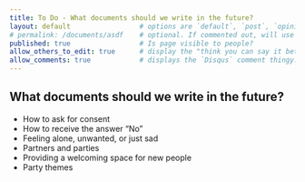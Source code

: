 ```yaml
---
title: To Do - What documents should we write in the future?
layout: default                 # options are `default`, `post`, `opinion`
# permalink: /documents/asdf    # optional. If commented out, will use the file path as the url.
published: true                 # Is page visible to people?
allow_others_to_edit: true      # display the "think you can say it better?" link at the bottom of the page.
allow_comments: true            # displays the `Disqus` comment thingy.
---
```



## What documents should we write in the future?

* How to ask for consent
* How to receive the answer “No”
* Feeling alone, unwanted, or just sad
* Partners and parties
* Providing a welcoming space for new people
* Party themes
